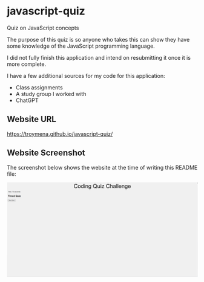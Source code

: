 # javascript-quiz
Quiz on JavaScript concepts

The purpose of this quiz is so anyone who takes this can show they have some knowledge of the JavaScript programming language.

I did not fully finish this application and intend on resubmitting it once it is more complete.

I have a few additional sources for my code for this application:
- Class assignments
- A study group I worked with
- ChatGPT

## Website URL

https://troymena.github.io/javascript-quiz/

## Website Screenshot

The screenshot below shows the website at the time of writing this README file:

![website screenshot](./assets/images/website-screenshot.png)